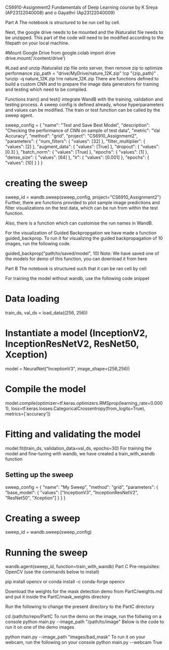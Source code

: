 CS6910-Assignment2
 Fundamentals of Deep Learning course by K Sreya (AP23122040008) and o Gayathri (Ap23122040009)

Part A
The notebook is structured to be run cell by cell.

Next, the google drive needs to be mounted and the iNaturalist file needs to be unzipped. This part of the code will need to be modified according to the filepath on your local machine.

#Mount Google Drive
from google.colab import drive
drive.mount('/content/drive')

#Load and unzip iNaturalist zip file onto server, then remove zip to optimize performance
zip_path = "drive/MyDrive/nature_12K.zip"
!cp "{zip_path}" .
!unzip -q nature_12K.zip
!rm nature_12K.zip
There are functions defined to build a custom CNN and to prepare the image data generators for training and testing which need to be compiled.

Functions train() and test() integrate WandB with the training, validation and testing process. A sweep config is defined already, whose hyperparameters and values can be modified. The train or test function can be called by the sweep agent.

sweep_config = {
    "name": "Test and Save Best Model",
    "description": "Checking the performance of CNN on sample of test data",
    "metric": "Val Accuracy",
    "method": "grid",
    "project": "CS6910_Assignment2",
    "parameters": {
        "num_filters": {
            "values": [32]
        },
        "filter_multiplier": {
            "values": [2]
        },
        "augment_data": {
            "values": [True]
        },
        "dropout": {
            "values": [0.3]
        },
        "batch_norm": {
            "values": [True]
        },
        "epochs": {
            "values": [1]
        },
        "dense_size": {
            "values": [64]
        },
        "lr": {
            "values": [0.001]
        },
        "epochs": {
            "values": [10]
        }
    }
}

# creating the sweep
sweep_id = wandb.sweep(sweep_config, project="CS6910_Assignment2")
Further, there are functions provided to plot sample image predictions and filter visualizations on the test data, which can be run from within the test function.

Also, there is a function which can customise the run names in WandB.

For the visualization of Guided Backpropgation we have made a function guided_backprop. To run it for visualizing the guided backpropagation of 10 images, run the following code.

guided_backprop("path/to/saved/model", 10)
Note: We have saved one of the models for demo of this function, you can download it from here

Part B
The notebook is structured such that it can be ran cell by cell

For training the model without wandb, use the following code snippet

# Data loading
train_ds, val_ds = load_data((256, 256))

# Instantiate a model (InceptionV2, InceptionResNetV2, ResNet50, Xception)
model = NeuralNet("InceptionV3", image_shape=(256,256))

# Compile the model 
model.compile(optimizer=tf.keras.optimizers.RMSprop(learning_rate=0.0001),
                  loss=tf.keras.losses.CategoricalCrossentropy(from_logits=True),
                  metrics=['accuracy']) 

# Fitting and validating the model
model.fit(train_ds, 
            validation_data=val_ds,
            epochs=30)
For training the model and fine-tuning with wandb, we have created a train_with_wandb function
## Setting up the sweep ##
sweep_config = {
  "name": "My Sweep",
  "method": "grid",
  "parameters": {
        "base_model": {
            "values": ["InceptionV3", "InceptionResNetV2", "ResNet50", "Xception"]
        }
    }
}

# Creating a sweep
sweep_id = wandb.sweep(sweep_config)

# Running the sweep
wandb.agent(sweep_id, function=train_with_wandb)
Part C
Pre-requisites: OpenCV (use the commands below to install)

pip install opencv or conda install -c conda-forge opencv

Download the weights for the mask detection demo from PartC/weights.md and put it inside the PartC/mask_weights directory

Run the following to change the present directory to the PartC directory

cd /path/to/repo/PartC
To run the demo on the image, run the follwing on a console
python main.py --image_path "/path/to/image"
Below is the code to run it on one of the demo images

python main.py --image_path "images/bad_mask"
To run it on your webcam, run the following on your console
python main.py --webcam True
